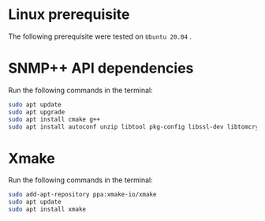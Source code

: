 # Linux prerequisite

The following prerequisite were tested on `Ubuntu 20.04` .

# SNMP++ API dependencies

Run the following commands in the terminal:

```bash
sudo apt update
sudo apt upgrade
sudo apt install cmake g++
sudo apt install autoconf unzip libtool pkg-config libssl-dev libtomcrypt1
```

# Xmake

Run the following commands in the terminal:

```bash
sudo add-apt-repository ppa:xmake-io/xmake
sudo apt update
sudo apt install xmake
```